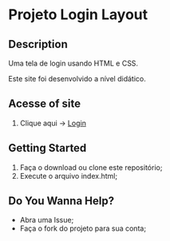 # Projeto Login Layout

## Description
Uma tela de login usando HTML e CSS.

Este site foi desenvolvido a nível didático.

## Acesse of site
1. Clique aqui -> [Login](https://fernandognu.github.io/ProjetoLoginLayout/)

## Getting Started
1. Faça o download ou clone este repositório;
1. Execute o arquivo index.html;

## Do You Wanna Help?
* Abra uma Issue;
* Faça o fork do projeto para sua conta;
